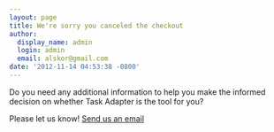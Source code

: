 ```yaml
---
layout: page
title: We're sorry you canceled the checkout
author:
  display_name: admin
  login: admin
  email: alskor@gmail.com
date: '2012-11-14 04:53:38 -0800'
---
```


Do you need any additional information to help you make the informed decision on whether Task Adapter is the tool for you?

Please let us know! <a href="mailto:{{ site.email }}">Send us an email</a>

